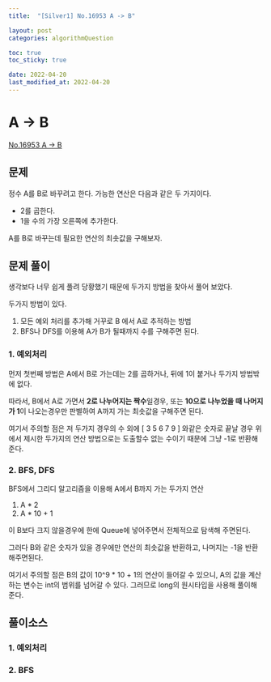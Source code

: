 ```yaml
---
title:  "[Silver1] No.16953 A -> B"

layout: post
categories: algorithmQuestion

toc: true
toc_sticky: true

date: 2022-04-20
last_modified_at: 2022-04-20
---
```


# A -> B

[No.16953 A -> B](https://www.acmicpc.net/problem/16953)

## 문제

정수 A를 B로 바꾸려고 한다. 가능한 연산은 다음과 같은 두 가지이다.

- 2를 곱한다.
- 1을 수의 가장 오른쪽에 추가한다.

A를 B로 바꾸는데 필요한 연산의 최솟값을 구해보자.

## 문제 풀이

생각보다 너무 쉽게 풀려 당황했기 때문에 두가지 방법을 찾아서 풀어 보았다.

두가지 방법이 있다.

1. 모든 예외 처리를 추가해 거꾸로 B 에서 A로 추적하는 방법
2. BFS나 DFS를 이용해 A가 B가 될때까지 수를 구해주면 된다.

### 1. 예외처리

먼저 첫번째 방법은 A에서 B로 가는데는 2를 곱하거나, 뒤에 1이 붙거나 두가지 방법밖에 없다.

따라서, B에서 A로 가면서 **2로 나누어지는 짝수**일경우, 또는 **10으로 나누었을 때 나머지가 1**이 나오는경우만 판별하여 A까지 가는 최솟값을 구해주면 된다.

여기서 주의할 점은 저 두가지 경우의 수 외에 [ 3 5 6 7 9 ] 와같은 숫자로 끝날 경우 위에서 제시한 두가지의 연산 방법으로는 도출할수 없는 수이기 때문에 그냥 -1로 반환해준다.

### 2. BFS, DFS

BFS에서 그리디 알고리즘을 이용해 A에서 B까지 가는 두가지 연산

1. A * 2
2. A * 10 + 1

이 B보다 크지 않을경우에 한에 Queue에 넣어주면서 전체적으로 탐색해 주면된다.

그러다 B와 같은 숫자가 있을 경우에만 연산의 최솟값을 반환하고, 나머지는 -1을 반환 해주면된다.

여기서 주의할 점은 B의 값이 10^9 * 10 + 1의 연산이 들어갈 수 있으니, A의 값을 계산하는 변수는 int의 범위를 넘어갈 수 있다. 그러므로 long의 원시타입을 사용해 풀이해 준다.

## 풀이소스

### 1. 예외처리

<script src="https://gist.github.com/dh37789/ab8f510b90545a46ed159665d94ecd3d.js"></script>

### 2. BFS

<script src="https://gist.github.com/dh37789/a921034bf87687a91dc94b25b8851786.js"></script>
